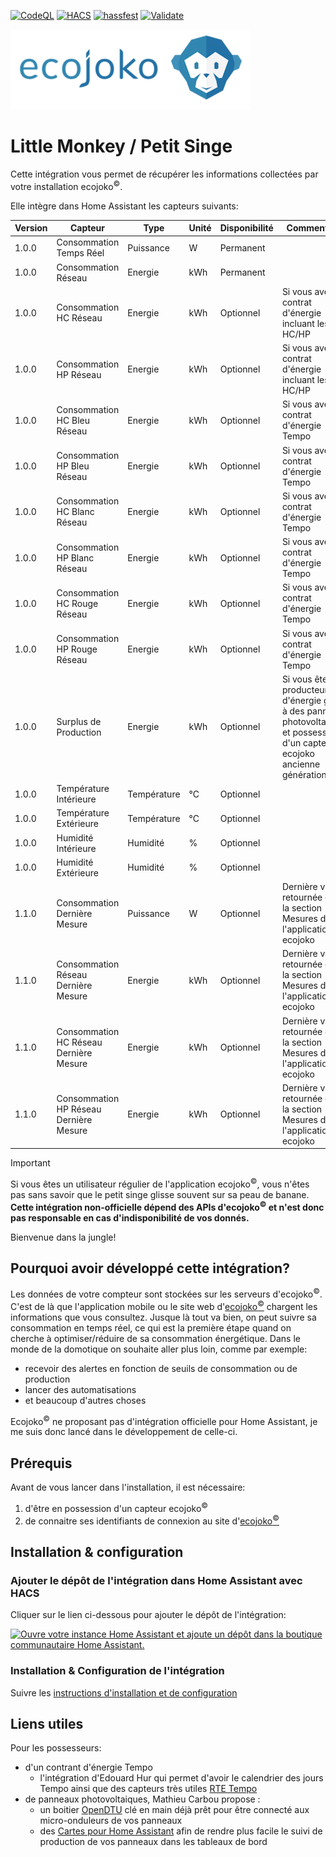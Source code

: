 [![CodeQL](https://github.com/jmcruvellier/little_monkey/actions/workflows/github-code-scanning/codeql/badge.svg)](https://github.com/jmcruvellier/little_monkey/actions/workflows/github-code-scanning/codeql)
[![HACS](https://github.com/jmcruvellier/little_monkey/actions/workflows/hacs.yaml/badge.svg)](https://github.com/jmcruvellier/little_monkey/actions/workflows/hacs.yaml)
[![hassfest](https://github.com/jmcruvellier/little_monkey/actions/workflows/hassfest.yaml/badge.svg)](https://github.com/jmcruvellier/little_monkey/actions/workflows/hassfest.yaml)
[![Validate](https://github.com/jmcruvellier/little_monkey/actions/workflows/validate.yml/badge.svg)](https://github.com/jmcruvellier/little_monkey/actions/workflows/validate.yml)

![](/custom_components/little_monkey/res/logo_small.png)
# Little Monkey / Petit Singe

Cette intégration vous permet de récupérer les informations collectées par votre installation ecojoko<sup>©️</sup>.

Elle intègre dans Home Assistant les capteurs suivants:

| Version | Capteur | Type | Unité | Disponibilité | Commentaire |
| ------- | ------- | ---- | ----- | ------------- | ----------- |
| 1.0.0 | Consommation Temps Réel | Puissance | W | Permanent | |
| 1.0.0 | Consommation Réseau | Energie | kWh | Permanent | |
| 1.0.0 | Consommation HC Réseau | Energie | kWh | Optionnel | Si vous avez un contrat d'énergie incluant les HC/HP |
| 1.0.0 | Consommation HP Réseau | Energie | kWh | Optionnel | Si vous avez un contrat d'énergie incluant les HC/HP |
| 1.0.0 | Consommation HC Bleu Réseau | Energie | kWh | Optionnel | Si vous avez un contrat d'énergie Tempo |
| 1.0.0 | Consommation HP Bleu Réseau | Energie | kWh | Optionnel | Si vous avez un contrat d'énergie Tempo |
| 1.0.0 | Consommation HC Blanc Réseau | Energie | kWh | Optionnel | Si vous avez un contrat d'énergie Tempo |
| 1.0.0 | Consommation HP Blanc Réseau | Energie | kWh | Optionnel | Si vous avez un contrat d'énergie Tempo |
| 1.0.0 | Consommation HC Rouge Réseau | Energie | kWh | Optionnel | Si vous avez un contrat d'énergie Tempo |
| 1.0.0 | Consommation HP Rouge Réseau | Energie | kWh | Optionnel | Si vous avez un contrat d'énergie Tempo |
| 1.0.0 | Surplus de Production | Energie | kWh | Optionnel | Si vous êtes producteur d'énergie grâce à des panneaux photovoltaïques et possesseur d'un capteur ecojoko ancienne génération |
| 1.0.0 | Température Intérieure | Température | °C | Optionnel | |
| 1.0.0 | Température Extérieure | Température | °C | Optionnel | |
| 1.0.0 | Humidité Intérieure | Humidité | % | Optionnel | |
| 1.0.0 | Humidité Extérieure | Humidité | % | Optionnel | |
| 1.1.0 | Consommation Dernière Mesure | Puissance | W | Optionnel | Dernière valeur retournée dans la section Mesures de l'application ecojoko |
| 1.1.0 | Consommation Réseau Dernière Mesure | Energie | kWh | Optionnel | Dernière valeur retournée dans la section Mesures de l'application ecojoko |
| 1.1.0 | Consommation HC Réseau Dernière Mesure | Energie | kWh | Optionnel | Dernière valeur retournée dans la section Mesures de l'application ecojoko |
| 1.1.0 | Consommation HP Réseau Dernière Mesure | Energie | kWh | Optionnel | Dernière valeur retournée dans la section Mesures de l'application ecojoko |

> [!IMPORTANT]
> Si vous êtes un utilisateur régulier de l'application ecojoko<sup>©️</sup>, vous n'êtes pas sans savoir que le petit singe glisse souvent sur sa peau de banane. **Cette __intégration non-officielle__ dépend des APIs d'ecojoko<sup>©️</sup> et n'est donc pas responsable en cas d'indisponibilité de vos donnés.**

Bienvenue dans la jungle!

## Pourquoi avoir développé cette intégration?

Les données de votre compteur sont stockées sur les serveurs d'ecojoko<sup>©️</sup>. C'est de là que l'application mobile ou le site web d'[ecojoko<sup>©️</sup>](https://service.ecojoko.com/) chargent les informations que vous consultez.
Jusque là tout va bien, on peut suivre sa consommation en temps réel, ce qui est la première étape quand on cherche à optimiser/réduire de sa consommation énergétique.
Dans le monde de la domotique on souhaite aller plus loin, comme par exemple:

* recevoir des alertes en fonction de seuils de consommation ou de production
* lancer des automatisations
* et beaucoup d'autres choses

Ecojoko<sup>©️</sup> ne proposant pas d'intégration officielle pour Home Assistant, je me suis donc lancé dans le développement de celle-ci.

## Prérequis

Avant de vous lancer dans l'installation, il est nécessaire:

1. d'être en possession d'un capteur ecojoko<sup>©️</sup>
1. de connaitre ses identifiants de connexion au site d'[ecojoko<sup>©️</sup>](https://service.ecojoko.com/)

## Installation & configuration

### Ajouter le dépôt de l'intégration dans Home Assistant avec HACS

Cliquer sur le lien ci-dessous pour ajouter le dépôt de l'intégration:

[![Ouvre votre instance Home Assistant et ajoute un dépôt dans la boutique communautaire Home Assistant.](https://my.home-assistant.io/badges/hacs_repository.svg)](https://my.home-assistant.io/redirect/hacs_repository/?owner=jmcruvellier&repository=little_monkey&category=integration)

### Installation & Configuration de l'intégration

Suivre les [instructions d'installation et de configuration](https://github.com/jmcruvellier/little_monkey/blob/main/CONFIGURATION.md)

## Liens utiles
Pour les possesseurs:
* d'un contrant d'énergie Tempo
  - l'intégration d'Edouard Hur qui permet d'avoir le calendrier des jours Tempo ainsi que des capteurs très utiles [RTE Tempo](https://github.com/hekmon/rtetempo)
* de panneaux photovoltaiques, Mathieu Carbou propose :
  - un boitier [OpenDTU](https://docs.google.com/document/u/0/d/e/2PACX-1vRaGy2E91kmr014nAi-rfvNxdpZqR6lFIXln1kMKg_T6_YWh72ZNLnwXHxUjQQexczNPZR3GftG7w-r/pub?pli=1) clé en main déjà prêt pour être connecté aux micro-onduleurs de vos panneaux
  - des [Cartes pour Home Assistant](https://gist.github.com/mathieucarbou/70539ced8f330be6205a91897ea1c639#opendtu--home-assistant) afin de rendre plus facile le suivi de production de vos panneaux dans les tableaux de bord
